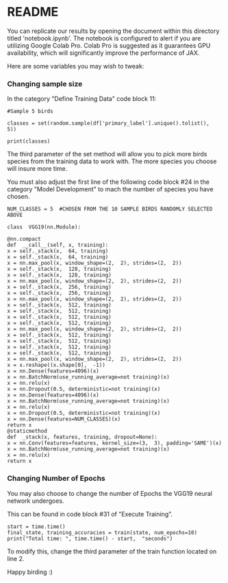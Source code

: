 ﻿# README

You can replicate our results by opening the document within this directory titled 'notebook.ipynb'.
The notebook is configured to alert if you are utilizing Google Colab Pro.  Colab Pro is suggested as it guarantees GPU availability, which will significantly improve the performance of JAX.

Here are some variables you may wish to tweak:

### Changing sample size

In the category "Define Training Data" code block 11:

```
#Sample 5 birds

classes = set(random.sample(df['primary_label'].unique().tolist(),  5))

print(classes)
```

The third parameter of the set method will allow you to pick more birds species from the training data to work with.  The more species you choose will insure more time.

You must also adjust the first line of the following code block #24 in the category "Model Development" to mach the number of species you have chosen.

```
NUM_CLASSES = 5  #CHOSEN FROM THE 10 SAMPLE BIRDS RANDOMLY SELECTED ABOVE

class  VGG19(nn.Module):

@nn.compact
def  __call__(self, x, training):
x = self._stack(x,  64, training)
x = self._stack(x,  64, training)
x = nn.max_pool(x, window_shape=(2,  2), strides=(2,  2))
x = self._stack(x,  128, training)
x = self._stack(x,  128, training)
x = nn.max_pool(x, window_shape=(2,  2), strides=(2,  2))
x = self._stack(x,  256, training)
x = self._stack(x,  256, training)
x = nn.max_pool(x, window_shape=(2,  2), strides=(2,  2))
x = self._stack(x,  512, training)
x = self._stack(x,  512, training)
x = self._stack(x,  512, training)
x = self._stack(x,  512, training)
x = nn.max_pool(x, window_shape=(2,  2), strides=(2,  2))
x = self._stack(x,  512, training)
x = self._stack(x,  512, training)
x = self._stack(x,  512, training)
x = self._stack(x,  512, training)
x = nn.max_pool(x, window_shape=(2,  2), strides=(2,  2))
x = x.reshape((x.shape[0],  -1))
x = nn.Dense(features=4096)(x)
x = nn.BatchNorm(use_running_average=not training)(x)
x = nn.relu(x)
x = nn.Dropout(0.5, deterministic=not training)(x)
x = nn.Dense(features=4096)(x)
x = nn.BatchNorm(use_running_average=not training)(x)
x = nn.relu(x)
x = nn.Dropout(0.5, deterministic=not training)(x)
x = nn.Dense(features=NUM_CLASSES)(x)
return x
@staticmethod
def  _stack(x, features, training, dropout=None):
x = nn.Conv(features=features, kernel_size=(3,  3), padding='SAME')(x)
x = nn.BatchNorm(use_running_average=not training)(x)
x = nn.relu(x)
return x
```

### Changing Number of Epochs

You may also choose to change the number of Epochs the VGG19 neural network undergoes.

This can be found in code block #31 of "Execute Training".

```
start = time.time()
final_state, training_accuracies = train(state, num_epochs=10)
print("Total time: ", time.time() - start,  "seconds")
```

To modify this, change the third parameter of the train function located on line 2.

Happy birding :)
